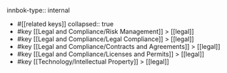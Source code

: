innbok-type:: internal
- #[[related keys]]
collapsed:: true
- #key [[Legal and Compliance/Risk Management]] > [[legal]]
- #key [[Legal and Compliance/Legal Compliance]] > [[legal]]
- #key [[Legal and Compliance/Contracts and Agreements]] > [[legal]]
- #key [[Legal and Compliance/Licenses and Permits]] > [[legal]]
- #key [[Technology/Intellectual Property]] > [[legal]]




